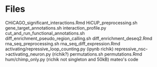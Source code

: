 # Files
CHiCAGO_significant_interactions.Rmd
HiCUP_preprocessing.sh
gene_target_annotations.sh
interaction_profile.py
cut_and_run_functional_annotations.sh
diff_enrichment_pseudo_region_calling.sh
diff_enrichment_deseq2.Rmd
rna_seq_preprocessing.sh
rna_seq_diff_expression.Rmd
activating/repressive_loop_counting.py (ipynb richik)
repressive_nsc->activating_neuron.py (richik?)
permutations.sh
permutations.Rmd
hum/chimp_only.py (richik not singleton and 50kB)
mateo's code
